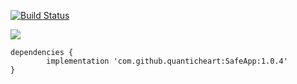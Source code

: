 [![Build Status](https://travis-ci.com/quanticheart/SafeApp.svg?branch=master)](https://travis-ci.com/quanticheart/SafeApp)

[![](https://jitpack.io/v/quanticheart/SafeApp.svg)](https://jitpack.io/#quanticheart/SafeApp)

    dependencies {
	        implementation 'com.github.quanticheart:SafeApp:1.0.4'
	}
